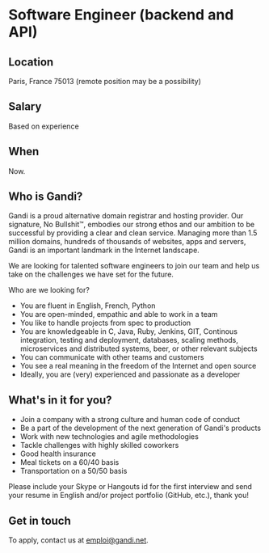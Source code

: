 # Software Engineer (backend and API)

## Location

Paris, France 75013 (remote position may be a possibility)

## Salary

Based on experience

## When

Now.

## Who is Gandi?

Gandi is a proud alternative domain registrar and hosting provider. Our signature, No Bullshit™, embodies our strong ethos and our ambition to be successful by providing a clear and clean service. Managing more than 1.5 million domains, hundreds of thousands of websites, apps and servers, Gandi is an important landmark in the Internet landscape.

We are looking for talented software engineers to join our team and help us take on the challenges we have set for the future.

Who are we looking for?

* You are fluent in English, French, Python
* You are open-minded, empathic and able to work in a team
* You like to handle projects from spec to production
* You are knowledgeable in C, Java, Ruby, Jenkins, GIT, Continous integration, testing and deployment, databases, scaling methods, microservices and distributed systems, beer, or other relevant subjects
* You can communicate with other teams and customers
* You see a real meaning in the freedom of the Internet and open source
* Ideally, you are (very) experienced and passionate as a developer


## What's in it for you?

* Join a company with a strong culture and human code of conduct
* Be a part of the development of the next generation of Gandi's products
* Work with new technologies and agile methodologies
* Tackle challenges with highly skilled coworkers
* Good health insurance
* Meal tickets on a 60/40 basis
* Transportation on a 50/50 basis

Please include your Skype or Hangouts id for the first interview and send your resume in English and/or project portfolio (GitHub, etc.), thank you! 

## Get in touch

To apply, contact us at emploi@gandi.net.
